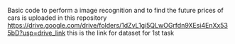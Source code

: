 Basic code to perform a image recognition and to find the future prices of cars is uploaded in this repository
https://drive.google.com/drive/folders/1dZvL1gi5QLwOGrfdn9XEsi4EnXx535bD?usp=drive_link this is the link for dataset for 1st task

